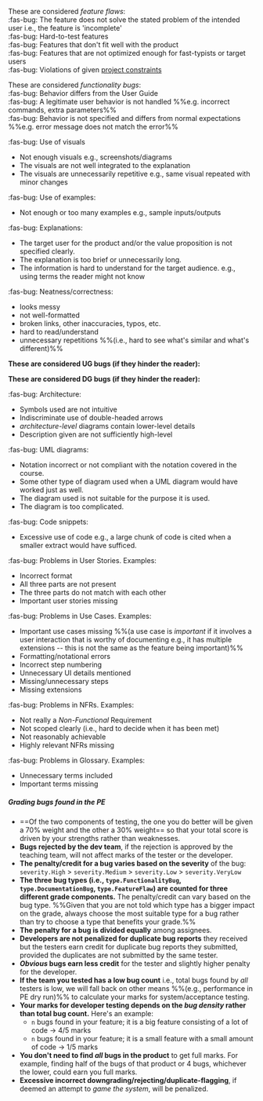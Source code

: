 <div id="featureFlaws">

These are considered _feature flaws_:<br>
:fas-bug: The feature does not solve the stated problem of the intended user i.e., the feature is 'incomplete'<br>
:fas-bug: Hard-to-test features<br>
:fas-bug: Features that don't fit well with the product<br>
:fas-bug: Features that are not optimized enough for fast-typists or target users<br>
:fas-bug: Violations of given [project constraints](tp-constraints.md)
</div>

<div id="functionalityBugs">

These are considered _functionality bugs_:<br>
:fas-bug: Behavior differs from the User Guide<br>
:fas-bug: A legitimate user behavior is not handled %%e.g. incorrect commands, extra parameters%%<br>
:fas-bug: Behavior is not specified and differs from normal expectations %%e.g. error message does not match the error%%<br>
</div>

<div id="generalDocBugs">

<span id="visualsBugs">

:fas-bug: Use of visuals
* Not enough visuals e.g., screenshots/diagrams
* The visuals are not well integrated to the explanation
* The visuals are unnecessarily repetitive e.g., same visual repeated with minor changes
</span>
<span id="examplesBugs">

:fas-bug: Use of examples:
* Not enough or too many examples e.g., sample inputs/outputs
</span>
<span id="explanationBugs">

:fas-bug: Explanations:
* The target user for the product and/or the value proposition is not specified clearly.
* The explanation is too brief or unnecessarily long.
* The information is hard to understand for the target audience. e.g., using terms the reader might not know
</span>
<span id="neatnessBugs">

:fas-bug: Neatness/correctness:
* looks messy
* not well-formatted
* broken links, other inaccuracies, typos, etc.
* hard to read/understand
* unnecessary repetitions %%(i.e., hard to see what's similar and what's different)%%
</span>
</div>

<div id="ugBugs">

**These are considered UG bugs (if they hinder the reader):**<br>
<include src="tp-grading-bugs-fragment.md#generalDocBugs" />
</div>

<div id="dgBugs">

**These are considered DG bugs (if they hinder the reader):**

<panel type="seamless" header="Those given as possible UG bugs ...">
<include src="tp-grading-bugs-fragment.md#ugBugs" />
</panel>

<span tags="m--cs2103 m--tic4002" id="architectureDiagramBugs">

:fas-bug: Architecture:
* Symbols used are not intuitive
* Indiscriminate use of double-headed arrows
* <tooltip content="e.g., the sequence diagram showing interactions between main components">_architecture-level_</tooltip> diagrams contain lower-level details
* Description given are not sufficiently high-level
</span>
<span id="umlDiagramBugs">

:fas-bug: UML diagrams:
* Notation incorrect or not compliant with the notation covered in the course.
* Some other type of diagram used when a UML diagram would have worked just as well.
* The diagram used is not suitable for the purpose it is used.
* The diagram is too complicated.
</span>
<span id="codeSnippetBugs">

:fas-bug: Code snippets:
* Excessive use of code e.g., a large chunk of code is cited when a smaller extract would have sufficed.
</span>
<span id="userStoryBugs">

:fas-bug: Problems in User Stories. Examples:
* Incorrect format
* All three parts are not present
* The three parts do not match with each other
* Important user stories missing
</span>
<span tags="m--cs2103 m--tic4002" id="useCaseBugs">

:fas-bug: Problems in Use Cases. Examples:
* Important use cases missing %%(a use case is _important_ if it involves a user interaction that is worthy of documenting e.g., it has multiple extensions -- this is not the same as the feature being important)%%
* Formatting/notational errors
* Incorrect step numbering
* Unnecessary UI details mentioned
* Missing/unnecessary steps
* Missing extensions
</span>
<span id="nfrBugs">

:fas-bug: Problems in NFRs. Examples:
* Not really a _Non-Functional_ Requirement
* Not scoped clearly (i.e., hard to decide when it has been met)
* Not reasonably achievable
* Highly relevant NFRs missing
</span>
<span id="glossaryBugs">

:fas-bug: Problems in Glossary. Examples:
* Unnecessary terms included
* Important terms missing
</span>
</div>

<div id="bugCalculationNotes">

##### Grading bugs found in the PE

* ==Of the <popover content="1. _Developer Testing_ component -- based on the bugs found in your code;<br>2. _System/Acceptance Testing_ component -- based on the bugs found in others' code">two components of testing</popover>, the one you do better will be given a 70% weight and the other a 30% weight== so that your total score is driven by your strengths rather than weaknesses.
* **Bugs rejected by the dev team**, if the rejection is approved by the teaching team, will not affect marks of the tester or the developer.
* **The penalty/credit for a bug varies based on the severity** of the bug: `severity.High` > `severity.Medium` > `severity.Low` > `severity.VeryLow`
* **The three bug types (i.e., `type.FunctionalityBug`, `type.DocumentationBug`, `type.FeatureFlaw`) are counted for three different grade components.** The penalty/credit can vary based on the bug type. %%Given that you are not told which type has a bigger impact on the grade, always choose the most suitable type for a bug rather than try to choose a type that benefits your grade.%%
* **The penalty for a bug is divided equally** among <popover content="In the PE, each team get to decide who are the assignees for each bug report they received">assignees</popover>.
* **Developers are not penalized for duplicate bug reports** they received but the testers earn credit for duplicate bug reports they submitted, provided the duplicates are not submitted by the same tester.
* **<tooltip content="i.e., the same bug reported by many testers">_Obvious_ bugs</tooltip> earn less credit** for the tester and slightly higher penalty for the developer.
* **If the team you tested has a low bug count** i.e., total bugs found by _all_ testers is low, we will fall back on other means %%(e.g., performance in PE dry run)%% to calculate your marks for system/acceptance testing.
* **Your marks for developer testing depends on the _bug density_ rather than total bug count.** Here's an example:
  * `n` bugs found in your feature; it is a big feature consisting of a lot of code → 4/5 marks
  * `n` bugs found in your feature; it is a small feature with a small amount of code → 1/5 marks
* **You don't need to find _all_ bugs in the product** to get full marks. For example, finding half of the bugs of that product or 4 bugs, whichever the lower, could earn you full marks.
* **Excessive incorrect downgrading/rejecting/<tooltip content="marking as duplicates">duplicate-flagging</tooltip>**, if deemed an attempt to _game the system_, will be penalized.
</div>
